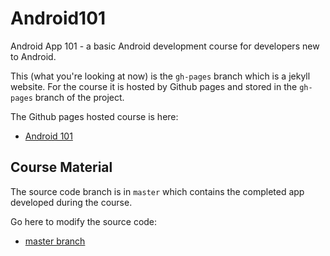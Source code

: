 # Android101

Android App 101 - a basic Android development course for developers new to Android.

This (what you're looking at now) is the `gh-pages` branch which is a jekyll website.  For
the course it is hosted by Github pages and stored in the `gh-pages` branch of the project.

The Github pages hosted course is here:

* [Android 101](https://smithsoft.github.io/Android101/)

## Course Material

The source code branch is in `master` which contains the completed app developed during the course.

Go here to modify the source code:

* [master branch](https://github.com/Smithsoft/Android101/tree/master)
